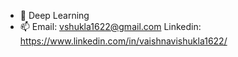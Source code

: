- 🌱 Deep Learning 
- 📫 Email: vshukla1622@gmail.com  Linkedin: https://www.linkedin.com/in/vaishnavishukla1622/

<!---
vaish1604/vaish1604 is a ✨ special ✨ repository because its `README.md` (this file) appears on your GitHub profile.
You can click the Preview link to take a look at your changes.
--->
